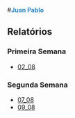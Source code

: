 #<span style="color: #2e86c1;">**Juan Pablo**</span>

## **Relatórios**

### Primeira Semana
- [02_08](relatorios/semana1/02_08.md)

### Segunda Semana
- [07_08](relatorios/semana2/07_08.md)
- [09_08](relatorios/semana2/segundoRelatorio/09_08.md)
